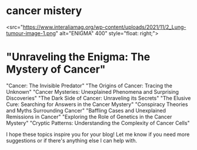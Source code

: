# cancer mistery
<src="https://www.interaliamag.org/wp-content/uploads/2021/11/2_Lung-tumour-image-1.png" alt="ENIGMA" 400" style="float: right;">




# "Unraveling the Enigma: The Mystery of Cancer"
"Cancer: The Invisible Predator"
"The Origins of Cancer: Tracing the Unknown"
"Cancer Mysteries: Unexplained Phenomena and Surprising Discoveries"
"The Dark Side of Cancer: Unraveling its Secrets"
"The Elusive Cure: Searching for Answers in the Cancer Mystery"
"Conspiracy Theories and Myths Surrounding Cancer"
"Baffling Cases and Unexplained Remissions in Cancer"
"Exploring the Role of Genetics in the Cancer Mystery"
"Cryptic Patterns: Understanding the Complexity of Cancer Cells"

I hope these topics inspire you for your blog! Let me know if you need more suggestions or if there's anything else I can help with.


